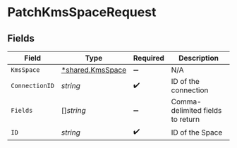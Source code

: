 # PatchKmsSpaceRequest


## Fields

| Field                                                      | Type                                                       | Required                                                   | Description                                                |
| ---------------------------------------------------------- | ---------------------------------------------------------- | ---------------------------------------------------------- | ---------------------------------------------------------- |
| `KmsSpace`                                                 | [*shared.KmsSpace](../../../pkg/models/shared/kmsspace.md) | :heavy_minus_sign:                                         | N/A                                                        |
| `ConnectionID`                                             | *string*                                                   | :heavy_check_mark:                                         | ID of the connection                                       |
| `Fields`                                                   | []*string*                                                 | :heavy_minus_sign:                                         | Comma-delimited fields to return                           |
| `ID`                                                       | *string*                                                   | :heavy_check_mark:                                         | ID of the Space                                            |